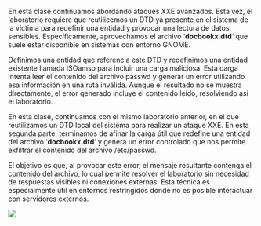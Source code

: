
En esta clase continuamos abordando ataques XXE avanzados. Esta vez, el laboratorio requiere que reutilicemos un DTD ya presente en el sistema de la víctima para redefinir una entidad y provocar una lectura de datos sensibles. Específicamente, aprovechamos el archivo ‘**docbookx.dtd**‘ que suele estar disponible en sistemas con entorno GNOME.

Definimos una entidad que referencia este DTD y redefinimos una entidad existente llamada ISOamso para incluir una carga maliciosa. Esta carga intenta leer el contenido del archivo passwd y generar un error utilizando esa información en una ruta inválida. Aunque el resultado no se muestra directamente, el error generado incluye el contenido leído, resolviendo así el laboratorio.

En esta clase, continuamos con el mismo laboratorio anterior, en el que reutilizamos un DTD local del sistema para realizar un ataque XXE. En esta segunda parte, terminamos de afinar la carga útil que redefine una entidad del archivo ‘**docbookx.dtd**‘ y genera un error controlado que nos permite exfiltrar el contenido del archivo /etc/passwd.

El objetivo es que, al provocar este error, el mensaje resultante contenga el contenido del archivo, lo cual permite resolver el laboratorio sin necesidad de respuestas visibles ni conexiones externas. Esta técnica es especialmente útil en entornos restringidos donde no es posible interactuar con servidores externos.

![](Pasted%20image%2020250723151319.png)

